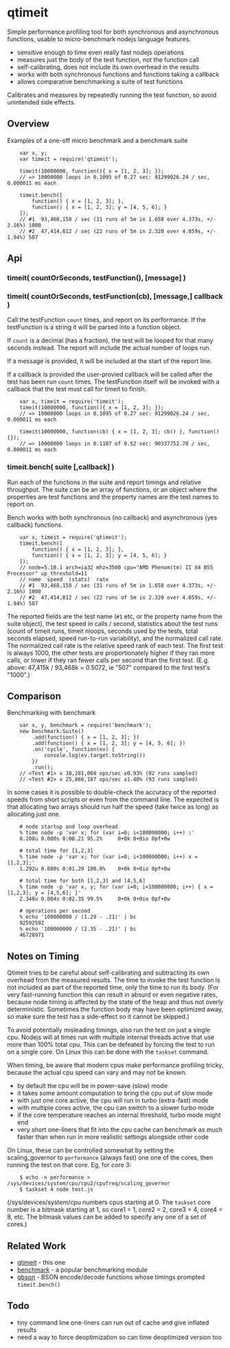 qtimeit
=======

Simple performance profiling tool for both synchronous and asynchronous functions,
usable to micro-benchmark nodejs language features.

- sensitive enough to time even really fast nodejs operations
- measures just the body of the test function, not the function call
- self-calibrating, does not include its own overhead in the results
- works with both synchronous functions and functions taking a callback
- allows comparative benchmarking a suite of test functions

Calibrates and measures by repeatedly running the test function, so avoid
unintended side effects.


Overview
--------

Examples of a one-off micro benchmark and a benchmark suite

        var x, y;
        var timeit = require('qtimeit');

        timeit(10000000, function(){ x = [1, 2, 3]; });
        // => 10000000 loops in 0.1095 of 0.27 sec: 91299026.24 / sec, 0.000011 ms each

        timeit.bench([
            function() { x = [1, 2, 3]; },
            function() { x = [1, 2, 3]; y = [4, 5, 6]; }
        ]);
        // #1  93,468,158 / sec (31 runs of 5m in 1.658 over 4.373s, +/- 2.16%) 1000
        // #2  47,414,812 / sec (22 runs of 5m in 2.320 over 4.059s, +/- 1.94%) 507


Api
---

### timeit( countOrSeconds, testFunction(), [message] )
### timeit( countOrSeconds, testFunction(cb), [message,] callback )

Call the testFunction `count` times, and report on its performance.
If the testFunction is a string it will be parsed into a function object.

If `count` is a decimal (has a fraction), the test will be looped for that many
seconds instead.  The report will include the actual number of loops run.

If a message is provided, it will be included at the start of the report line.

If a callback is provided the user-provied callback will be called after the test
has been run `count` times.  The testFunction itself will be invoked with a
callback that the test must call for timeit to finish.


        var x, timeit = require('timeit');
        timeit(10000000, function(){ x = [1, 2, 3]; });
        // => 10000000 loops in 0.1095 of 0.27 sec: 91299026.24 / sec, 0.000011 ms each

        timeit(10000000, function(cb) { x = [1, 2, 3]; cb() }, function(){});
        // => 10000000 loops in 0.1107 of 0.52 sec: 90337752.78 / sec, 0.000011 ms each


### timeit.bench( suite [,callback] )

Run each of the functions in the suite and report timings and relative throughput.
The suite can be an array of functions, or an object where the properties are
test functions and the property names are the test names to report on.

Bench works with both synchronous (no callback) and asynchronous (yes callback)
functions.


        var x, timeit = require('qtimeit');
        timeit.bench([
            function() { x = [1, 2, 3]; },
            function() { x = [1, 2, 3]; y = [4, 5, 6]; }
        ]);
        // node=5.10.1 arch=ia32 mhz=3500 cpu="AMD Phenom(tm) II X4 B55 Processor" up_threshold=11
        // name  speed  (stats)  rate
        // #1  93,468,158 / sec (31 runs of 5m in 1.658 over 4.373s, +/- 2.16%) 1000
        // #2  47,414,812 / sec (22 runs of 5m in 2.320 over 4.059s, +/- 1.94%) 507


The reported fields are the test name (`#1` etc, or the property name from the suite
object), the test speed in calls / second, statistics about the test runs (count of
timeit runs, timeit nloops, seconds used by the tests, total seconds elapsed, speed
run-to-run variability), and the normalized call rate.  The normalized call rate is
the relative speed rank of each test.  The first test is always 1000, the other tests
are proportionately higher if they ran more calls, or lower if they ran fewer calls
per second than the first test.  (E.g. above: 47,415k / 93,468k = 0.5072, ie "507"
compared to the first test's "1000".)


Comparison
----------

Benchmarking with benchmark

        var x, y, benchmark = require('benchmark');
        new benchmark.Suite()
            .add(function() { x = [1, 2, 3]; })
            .add(function() { x = [1, 2, 3]; y = [4, 5, 6]; })
            .on('cycle', function(ev) {
                console.log(ev.target.toString())
            })
            .run();
        // <Test #1> x 38,281,069 ops/sec ±0.93% (92 runs sampled)
        // <Test #2> x 25,866,187 ops/sec ±1.48% (93 runs sampled)


In some cases it is possible to double-check the accuracy of the reported speeds
from short scripts or even from the command line.  The expected is that allocating
two arrays should run half the speed (take twice as long) as allocating just one.

        # node startup and loop overhead
        % time node -p 'var x; for (var i=0; i<100000000; i++) ;'
        0.208u 0.000s 0:00.21 95.2%     0+0k 0+0io 0pf+0w

        # total time for [1,2,3]
        % time node -p 'var x; for (var i=0; i<100000000; i++) x = [1,2,3];'
        1.292u 0.000s 0:01.29 100.0%    0+0k 0+0io 0pf+0w

        # total time for both [1,2,3] and [4,5,6]
        % time node -p 'var x, y; for (var i=0; i<100000000; i++) { x = [1,2,3]; y = [4,5,6]; }'
        2.348u 0.004s 0:02.35 99.5%     0+0k 0+0io 0pf+0w

        # operations per second
        % echo '100000000 / (1.29 - .21)' | bc
        92592592
        % echo '100000000 / (2.35 - .21)' | bc
        46728971


Notes on Timing
---------------

Qtimeit tries to be careful about self-calibrating and subtracting its own overhead
from the measured results.  The time to invoke the test function is not included as
part of the reported time, only the time to run its body.  (For very fast-running
function this can result in absurd or even negative rates, because node timing is
affected by the state of the heap and thus not overly deterministic.  Sometimes the
function body may have been optimized away, so make sure the test has a side-effect
so it cannot be skipped.)

To avoid potentially misleading timings, also run the test on just a single cpu.
Nodejs will at times run with multiple internal threads active that use more than
100% total cpu.  This can be defeated by forcing the test to run on a single core.
On Linux this can be done with the `taskset` command.

When timing, be aware that modern cpus make performance profiling tricky, because
the actual cpu speed can vary and may not be known.

- by default the cpu will be in power-save (slow) mode
- it takes some amount computation to bring the cpu out of slow mode
- with just one core active, the cpu will run in turbo (extra-fast) mode
- with multiple cores active, the cpu can switch to a slower turbo mode
- if the core temperature reaches an internal threshold, turbo mode might end
- very short one-liners that fit into the cpu cache can benchmark as much faster
  than when run in more realistic settings alongside other code

On Linux, these can be controlled somewhat by setting the scaling_governor to
`performance` (always fast) one one of the cores, then running the test on that
core.  Eg, for core 3:

        $ echo -n performance > /sys/devices/system/cpu/cpu2/cpufreq/scaling_governor
        $ taskset 4 node test.js

(/sys/devices/system/cpu numbers cpus starting at 0.  The `taskset` core number is
a bitmask starting at 1, so core1 = 1, core2 = 2, core3 = 4, core4 = 8, etc.  The
bitmask values can be added to specify any one of a set of cores.)


Related Work
------------

- [qtimeit](http://github.com/andrasq/node-qtimeit) - this one
- [benchmark](http://npmjs.org/package/benchmark) - a popular benchmarking module
- [qbson](http://github.com/andrasq/node-qbson) - BSON encode/decode functions whose timings prompted `timeit.bench()`


Todo
----

- tiny command line one-liners can run out of cache and give inflated results
- need a way to force deoptimization so can time deoptimized version too
